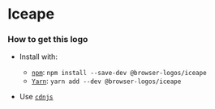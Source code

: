 # Iceape

### How to get this logo

* Install with:

  * [`npm`](https://www.npmjs.com/): `npm install --save-dev @browser-logos/iceape`
  * [`Yarn`](https://yarnpkg.com/): `yarn add --dev @browser-logos/iceape`

* Use [`cdnjs`](https://cdnjs.com/libraries/browser-logos)
